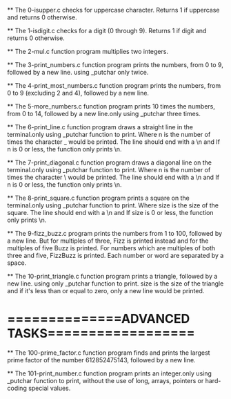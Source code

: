 ** The 0-isupper.c checks for uppercase character. Returns 1 if uppercase and returns 0 otherwise.

** The 1-isdigit.c checks for a digit (0 through 9). Returns 1 if digit and returns 0 otherwise.

** The 2-mul.c function program multiplies two integers.

** The 3-print_numbers.c function program prints the numbers, from 0 to 9, followed by a new line. using _putchar only twice.

** The 4-print_most_numbers.c function program prints the numbers, from 0 to 9 (excluding 2 and 4), followed by a new line.

** The 5-more_numbers.c function program prints 10 times the numbers, from 0 to 14, followed by a new line.only using _putchar three times.

** The 6-print_line.c function program draws a straight line in the terminal.only using _putchar function to print.  Where n is the number of times the character _ would be printed. The line should end with a \n and If n is 0 or less, the function only prints \n.

** The 7-print_diagonal.c function program draws a diagonal line on the terminal.only using _putchar function to print.  Where n is the number of times the character \ would be printed. The line should end with a \n and If n is 0 or less, the function only prints \n.

** The 8-print_square.c function program prints a square on the terminal.only using _putchar function to print.  Where size is the size of the square. The line should end with a \n and If size is 0 or less, the function only prints \n.

** The 9-fizz_buzz.c program prints the numbers from 1 to 100, followed by a new line. But for multiples of three, Fizz is printed instead and for the multiples of five Buzz is printed. For numbers which are multiples of both three and five, FizzBuzz is printed. Each number or word are separated by a space.

** The 10-print_triangle.c function program prints a triangle, followed by a new line. using only _putchar function to print. size is the size of the triangle and if it's less than or equal to zero, only a new line would be printed. 


==============ADVANCED TASKS==================
==============================================

** The 100-prime_factor.c function program finds and prints the largest prime factor of the number 612852475143, followed by a new line.

** The 101-print_number.c function program prints an integer.only using _putchar function to print, without the use of long, arrays, pointers or hard-coding special values.
